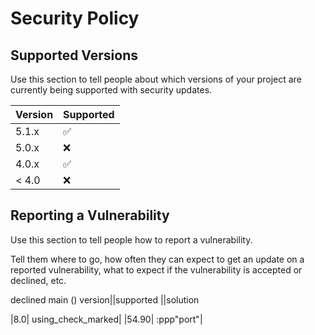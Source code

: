    # Security Policy

## Supported Versions

Use this section to tell people about which versions of your project are
currently being supported with security updates.

| Version | Supported     |
| ------- | ------------------ |
| 5.1.x   | :white_check_mark: |
| 5.0.x   | :x:                |
| 4.0.x   | :white_check_mark: |
| < 4.0   | :x:                |

## Reporting a Vulnerability

Use this section to tell people how to report a vulnerability.

Tell them where to go, how often they can expect to get an update on a
reported vulnerability, what to expect if the vulnerability is accepted or
declined, etc.


declined main ()
version||supported ||solution

|8.0|     using_check_marked|
|54.90|   :ppp"port"|



